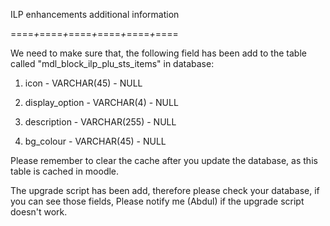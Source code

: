 ILP enhancements additional information

====*+*====*+*====*+*====*+*====*+*====

We need to make sure that, the following field has been add to the table called "mdl_block_ilp_plu_sts_items" in database:

1. icon - VARCHAR(45) - NULL

2. display_option - VARCHAR(4) - NULL

3. description - VARCHAR(255) - NULL

4. bg_colour - VARCHAR(45) - NULL


Please remember to clear the cache after you update the database, as this table is cached in moodle.


The upgrade script has been add, therefore please check your database, if you can see those fields, Please notify me (Abdul) if the upgrade script doesn't work.